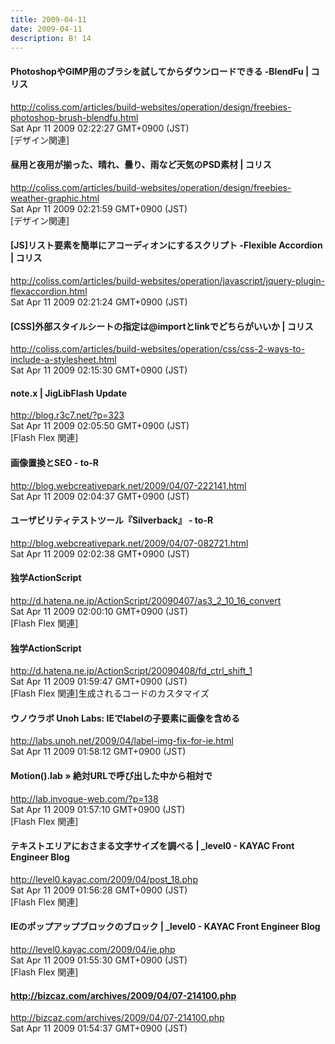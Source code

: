 ```yaml
---
title: 2009-04-11
date: 2009-04-11
description: B! 14
---
```


####   PhotoshopやGIMP用のブラシを試してからダウンロードできる -BlendFu | コリス
http://coliss.com/articles/build-websites/operation/design/freebies-photoshop-brush-blendfu.html<br>
Sat Apr 11 2009 02:22:27 GMT+0900 (JST)<br>
[デザイン関連]


####   昼用と夜用が揃った、晴れ、曇り、雨など天気のPSD素材 | コリス
http://coliss.com/articles/build-websites/operation/design/freebies-weather-graphic.html<br>
Sat Apr 11 2009 02:21:59 GMT+0900 (JST)<br>
[デザイン関連]


####   [JS]リスト要素を簡単にアコーディオンにするスクリプト -Flexible Accordion | コリス
http://coliss.com/articles/build-websites/operation/javascript/jquery-plugin-flexaccordion.html<br>
Sat Apr 11 2009 02:21:24 GMT+0900 (JST)<br>


####   [CSS]外部スタイルシートの指定は@importとlinkでどちらがいいか | コリス
http://coliss.com/articles/build-websites/operation/css/css-2-ways-to-include-a-stylesheet.html<br>
Sat Apr 11 2009 02:15:30 GMT+0900 (JST)<br>


#### note.x  |    JigLibFlash Update
http://blog.r3c7.net/?p=323<br>
Sat Apr 11 2009 02:05:50 GMT+0900 (JST)<br>
[Flash Flex 関連]


#### 画像置換とSEO - to-R
http://blog.webcreativepark.net/2009/04/07-222141.html<br>
Sat Apr 11 2009 02:04:37 GMT+0900 (JST)<br>


#### ユーザビリティテストツール『Silverback』 - to-R
http://blog.webcreativepark.net/2009/04/07-082721.html<br>
Sat Apr 11 2009 02:02:38 GMT+0900 (JST)<br>


#### 独学ActionScript
http://d.hatena.ne.jp/ActionScript/20090407/as3_2_10_16_convert<br>
Sat Apr 11 2009 02:00:10 GMT+0900 (JST)<br>
[Flash Flex 関連]


#### 独学ActionScript
http://d.hatena.ne.jp/ActionScript/20090408/fd_ctrl_shift_1<br>
Sat Apr 11 2009 01:59:47 GMT+0900 (JST)<br>
[Flash Flex 関連]生成されるコードのカスタマイズ


#### ウノウラボ Unoh Labs: IEでlabelの子要素に画像を含める
http://labs.unoh.net/2009/04/label-img-fix-for-ie.html<br>
Sat Apr 11 2009 01:58:12 GMT+0900 (JST)<br>


#### Motion().lab » 絶対URLで呼び出した中から相対で
http://lab.invogue-web.com/?p=138<br>
Sat Apr 11 2009 01:57:10 GMT+0900 (JST)<br>
[Flash Flex 関連]


#### テキストエリアにおさまる文字サイズを調べる | _level0 - KAYAC Front Engineer Blog
http://level0.kayac.com/2009/04/post_18.php<br>
Sat Apr 11 2009 01:56:28 GMT+0900 (JST)<br>
[Flash Flex 関連]


#### IEのポップアップブロックのブロック | _level0 - KAYAC Front Engineer Blog
http://level0.kayac.com/2009/04/ie.php<br>
Sat Apr 11 2009 01:55:30 GMT+0900 (JST)<br>
[Flash Flex 関連]


#### http://bizcaz.com/archives/2009/04/07-214100.php
http://bizcaz.com/archives/2009/04/07-214100.php<br>
Sat Apr 11 2009 01:54:37 GMT+0900 (JST)<br>



